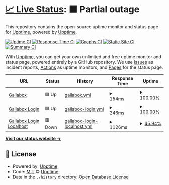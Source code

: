 # [📈 Live Status](https://basha97.github.io/upptime): <!--live status--> **🟧 Partial outage**

This repository contains the open-source uptime monitor and status page for [Upptime](https://upptime.js.org), powered by [Upptime](https://github.com/upptime/upptime).

[![Uptime CI](https://github.com/upptime/upptime/workflows/Uptime%20CI/badge.svg)](https://github.com/upptime/upptime/actions?query=workflow%3A%22Uptime+CI%22)
[![Response Time CI](https://github.com/upptime/upptime/workflows/Response%20Time%20CI/badge.svg)](https://github.com/upptime/upptime/actions?query=workflow%3A%22Response+Time+CI%22)
[![Graphs CI](https://github.com/upptime/upptime/workflows/Graphs%20CI/badge.svg)](https://github.com/upptime/upptime/actions?query=workflow%3A%22Graphs+CI%22)
[![Static Site CI](https://github.com/upptime/upptime/workflows/Static%20Site%20CI/badge.svg)](https://github.com/upptime/upptime/actions?query=workflow%3A%22Static+Site+CI%22)
[![Summary CI](https://github.com/upptime/upptime/workflows/Summary%20CI/badge.svg)](https://github.com/upptime/upptime/actions?query=workflow%3A%22Summary+CI%22)

With [Upptime](https://upptime.js.org), you can get your own unlimited and free uptime monitor and status page, powered entirely by a GitHub repository. We use [Issues](https://github.com/upptime/upptime/issues) as incident reports, [Actions](https://github.com/upptime/upptime/actions) as uptime monitors, and [Pages](https://basha97.github.io/upptime) for the status page.

<!--start: status pages-->
<!-- This summary is generated by Upptime (https://github.com/upptime/upptime) -->
<!-- Do not edit this manually, your changes will be overwritten -->
<!-- prettier-ignore -->
| URL | Status | History | Response Time | Uptime |
| --- | ------ | ------- | ------------- | ------ |
| <img alt="" src="https://favicons.githubusercontent.com/app.gallabox.dev" height="13"> [Gallabox](https://app.gallabox.dev/login) | 🟩 Up | [gallabox.yml](https://github.com/basha97/upptime/commits/HEAD/history/gallabox.yml) | <details><summary><img alt="Response time graph" src="./graphs/gallabox/response-time-week.png" height="20"> 154ms</summary><br><a href="https://upptime.github.io/upptime/history/gallabox"><img alt="Response time 154" src="https://img.shields.io/endpoint?url=https%3A%2F%2Fraw.githubusercontent.com%2Fbasha97%2Fupptime%2FHEAD%2Fapi%2Fgallabox%2Fresponse-time.json"></a><br><a href="https://upptime.github.io/upptime/history/gallabox"><img alt="24-hour response time 154" src="https://img.shields.io/endpoint?url=https%3A%2F%2Fraw.githubusercontent.com%2Fbasha97%2Fupptime%2FHEAD%2Fapi%2Fgallabox%2Fresponse-time-day.json"></a><br><a href="https://upptime.github.io/upptime/history/gallabox"><img alt="7-day response time 154" src="https://img.shields.io/endpoint?url=https%3A%2F%2Fraw.githubusercontent.com%2Fbasha97%2Fupptime%2FHEAD%2Fapi%2Fgallabox%2Fresponse-time-week.json"></a><br><a href="https://upptime.github.io/upptime/history/gallabox"><img alt="30-day response time 154" src="https://img.shields.io/endpoint?url=https%3A%2F%2Fraw.githubusercontent.com%2Fbasha97%2Fupptime%2FHEAD%2Fapi%2Fgallabox%2Fresponse-time-month.json"></a><br><a href="https://upptime.github.io/upptime/history/gallabox"><img alt="1-year response time 154" src="https://img.shields.io/endpoint?url=https%3A%2F%2Fraw.githubusercontent.com%2Fbasha97%2Fupptime%2FHEAD%2Fapi%2Fgallabox%2Fresponse-time-year.json"></a></details> | <details><summary><a href="https://upptime.github.io/upptime/history/gallabox">100.00%</a></summary><a href="https://upptime.github.io/upptime/history/gallabox"><img alt="All-time uptime 100.00%" src="https://img.shields.io/endpoint?url=https%3A%2F%2Fraw.githubusercontent.com%2Fbasha97%2Fupptime%2FHEAD%2Fapi%2Fgallabox%2Fuptime.json"></a><br><a href="https://upptime.github.io/upptime/history/gallabox"><img alt="24-hour uptime 100.00%" src="https://img.shields.io/endpoint?url=https%3A%2F%2Fraw.githubusercontent.com%2Fbasha97%2Fupptime%2FHEAD%2Fapi%2Fgallabox%2Fuptime-day.json"></a><br><a href="https://upptime.github.io/upptime/history/gallabox"><img alt="7-day uptime 100.00%" src="https://img.shields.io/endpoint?url=https%3A%2F%2Fraw.githubusercontent.com%2Fbasha97%2Fupptime%2FHEAD%2Fapi%2Fgallabox%2Fuptime-week.json"></a><br><a href="https://upptime.github.io/upptime/history/gallabox"><img alt="30-day uptime 100.00%" src="https://img.shields.io/endpoint?url=https%3A%2F%2Fraw.githubusercontent.com%2Fbasha97%2Fupptime%2FHEAD%2Fapi%2Fgallabox%2Fuptime-month.json"></a><br><a href="https://upptime.github.io/upptime/history/gallabox"><img alt="1-year uptime 100.00%" src="https://img.shields.io/endpoint?url=https%3A%2F%2Fraw.githubusercontent.com%2Fbasha97%2Fupptime%2FHEAD%2Fapi%2Fgallabox%2Fuptime-year.json"></a></details>
| <img alt="" src="https://favicons.githubusercontent.com/server.gallabox.dev" height="13"> [Gallabox Login](https://server.gallabox.dev/auth/login) | 🟩 Up | [gallabox-login.yml](https://github.com/basha97/upptime/commits/HEAD/history/gallabox-login.yml) | <details><summary><img alt="Response time graph" src="./graphs/gallabox-login/response-time-week.png" height="20"> 246ms</summary><br><a href="https://upptime.github.io/upptime/history/gallabox-login"><img alt="Response time 246" src="https://img.shields.io/endpoint?url=https%3A%2F%2Fraw.githubusercontent.com%2Fbasha97%2Fupptime%2FHEAD%2Fapi%2Fgallabox-login%2Fresponse-time.json"></a><br><a href="https://upptime.github.io/upptime/history/gallabox-login"><img alt="24-hour response time 246" src="https://img.shields.io/endpoint?url=https%3A%2F%2Fraw.githubusercontent.com%2Fbasha97%2Fupptime%2FHEAD%2Fapi%2Fgallabox-login%2Fresponse-time-day.json"></a><br><a href="https://upptime.github.io/upptime/history/gallabox-login"><img alt="7-day response time 246" src="https://img.shields.io/endpoint?url=https%3A%2F%2Fraw.githubusercontent.com%2Fbasha97%2Fupptime%2FHEAD%2Fapi%2Fgallabox-login%2Fresponse-time-week.json"></a><br><a href="https://upptime.github.io/upptime/history/gallabox-login"><img alt="30-day response time 246" src="https://img.shields.io/endpoint?url=https%3A%2F%2Fraw.githubusercontent.com%2Fbasha97%2Fupptime%2FHEAD%2Fapi%2Fgallabox-login%2Fresponse-time-month.json"></a><br><a href="https://upptime.github.io/upptime/history/gallabox-login"><img alt="1-year response time 246" src="https://img.shields.io/endpoint?url=https%3A%2F%2Fraw.githubusercontent.com%2Fbasha97%2Fupptime%2FHEAD%2Fapi%2Fgallabox-login%2Fresponse-time-year.json"></a></details> | <details><summary><a href="https://upptime.github.io/upptime/history/gallabox-login">100.00%</a></summary><a href="https://upptime.github.io/upptime/history/gallabox-login"><img alt="All-time uptime 100.00%" src="https://img.shields.io/endpoint?url=https%3A%2F%2Fraw.githubusercontent.com%2Fbasha97%2Fupptime%2FHEAD%2Fapi%2Fgallabox-login%2Fuptime.json"></a><br><a href="https://upptime.github.io/upptime/history/gallabox-login"><img alt="24-hour uptime 100.00%" src="https://img.shields.io/endpoint?url=https%3A%2F%2Fraw.githubusercontent.com%2Fbasha97%2Fupptime%2FHEAD%2Fapi%2Fgallabox-login%2Fuptime-day.json"></a><br><a href="https://upptime.github.io/upptime/history/gallabox-login"><img alt="7-day uptime 100.00%" src="https://img.shields.io/endpoint?url=https%3A%2F%2Fraw.githubusercontent.com%2Fbasha97%2Fupptime%2FHEAD%2Fapi%2Fgallabox-login%2Fuptime-week.json"></a><br><a href="https://upptime.github.io/upptime/history/gallabox-login"><img alt="30-day uptime 100.00%" src="https://img.shields.io/endpoint?url=https%3A%2F%2Fraw.githubusercontent.com%2Fbasha97%2Fupptime%2FHEAD%2Fapi%2Fgallabox-login%2Fuptime-month.json"></a><br><a href="https://upptime.github.io/upptime/history/gallabox-login"><img alt="1-year uptime 100.00%" src="https://img.shields.io/endpoint?url=https%3A%2F%2Fraw.githubusercontent.com%2Fbasha97%2Fupptime%2FHEAD%2Fapi%2Fgallabox-login%2Fuptime-year.json"></a></details>
| <img alt="" src="https://favicons.githubusercontent.com/72f1-49-204-133-60.ngrok.io" height="13"> [Gallabox Login Localhost](https://72f1-49-204-133-60.ngrok.io/auth/login) | 🟥 Down | [gallabox-login-localhost.yml](https://github.com/basha97/upptime/commits/HEAD/history/gallabox-login-localhost.yml) | <details><summary><img alt="Response time graph" src="./graphs/gallabox-login-localhost/response-time-week.png" height="20"> 1126ms</summary><br><a href="https://upptime.github.io/upptime/history/gallabox-login-localhost"><img alt="Response time 1126" src="https://img.shields.io/endpoint?url=https%3A%2F%2Fraw.githubusercontent.com%2Fbasha97%2Fupptime%2FHEAD%2Fapi%2Fgallabox-login-localhost%2Fresponse-time.json"></a><br><a href="https://upptime.github.io/upptime/history/gallabox-login-localhost"><img alt="24-hour response time 1126" src="https://img.shields.io/endpoint?url=https%3A%2F%2Fraw.githubusercontent.com%2Fbasha97%2Fupptime%2FHEAD%2Fapi%2Fgallabox-login-localhost%2Fresponse-time-day.json"></a><br><a href="https://upptime.github.io/upptime/history/gallabox-login-localhost"><img alt="7-day response time 1126" src="https://img.shields.io/endpoint?url=https%3A%2F%2Fraw.githubusercontent.com%2Fbasha97%2Fupptime%2FHEAD%2Fapi%2Fgallabox-login-localhost%2Fresponse-time-week.json"></a><br><a href="https://upptime.github.io/upptime/history/gallabox-login-localhost"><img alt="30-day response time 1126" src="https://img.shields.io/endpoint?url=https%3A%2F%2Fraw.githubusercontent.com%2Fbasha97%2Fupptime%2FHEAD%2Fapi%2Fgallabox-login-localhost%2Fresponse-time-month.json"></a><br><a href="https://upptime.github.io/upptime/history/gallabox-login-localhost"><img alt="1-year response time 1126" src="https://img.shields.io/endpoint?url=https%3A%2F%2Fraw.githubusercontent.com%2Fbasha97%2Fupptime%2FHEAD%2Fapi%2Fgallabox-login-localhost%2Fresponse-time-year.json"></a></details> | <details><summary><a href="https://upptime.github.io/upptime/history/gallabox-login-localhost">45.94%</a></summary><a href="https://upptime.github.io/upptime/history/gallabox-login-localhost"><img alt="All-time uptime 45.94%" src="https://img.shields.io/endpoint?url=https%3A%2F%2Fraw.githubusercontent.com%2Fbasha97%2Fupptime%2FHEAD%2Fapi%2Fgallabox-login-localhost%2Fuptime.json"></a><br><a href="https://upptime.github.io/upptime/history/gallabox-login-localhost"><img alt="24-hour uptime 45.94%" src="https://img.shields.io/endpoint?url=https%3A%2F%2Fraw.githubusercontent.com%2Fbasha97%2Fupptime%2FHEAD%2Fapi%2Fgallabox-login-localhost%2Fuptime-day.json"></a><br><a href="https://upptime.github.io/upptime/history/gallabox-login-localhost"><img alt="7-day uptime 45.94%" src="https://img.shields.io/endpoint?url=https%3A%2F%2Fraw.githubusercontent.com%2Fbasha97%2Fupptime%2FHEAD%2Fapi%2Fgallabox-login-localhost%2Fuptime-week.json"></a><br><a href="https://upptime.github.io/upptime/history/gallabox-login-localhost"><img alt="30-day uptime 45.94%" src="https://img.shields.io/endpoint?url=https%3A%2F%2Fraw.githubusercontent.com%2Fbasha97%2Fupptime%2FHEAD%2Fapi%2Fgallabox-login-localhost%2Fuptime-month.json"></a><br><a href="https://upptime.github.io/upptime/history/gallabox-login-localhost"><img alt="1-year uptime 45.94%" src="https://img.shields.io/endpoint?url=https%3A%2F%2Fraw.githubusercontent.com%2Fbasha97%2Fupptime%2FHEAD%2Fapi%2Fgallabox-login-localhost%2Fuptime-year.json"></a></details>

<!--end: status pages-->

[**Visit our status website →**](https://basha97.github.io/upptime)

## 📄 License

- Powered by: [Upptime](https://github.com/upptime/upptime)
- Code: [MIT](./LICENSE) © [Upptime](https://upptime.js.org)
- Data in the `./history` directory: [Open Database License](https://opendatacommons.org/licenses/odbl/1-0/)
